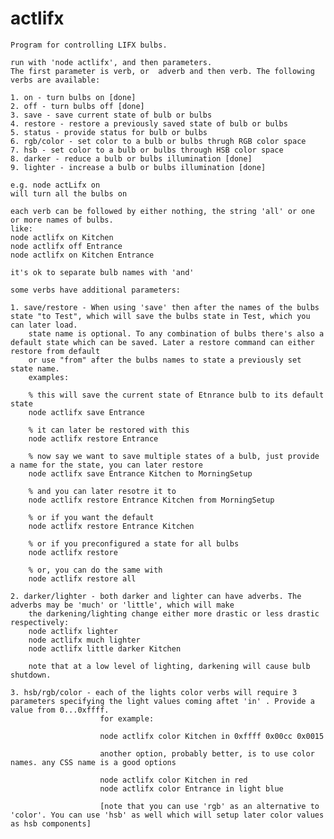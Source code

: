 actlifx
=======

	Program for controlling LIFX bulbs.

	run with 'node actlifx', and then parameters.
	The first parameter is verb, or  adverb and then verb. The following verbs are available:

	1. on - turn bulbs on [done]
	2. off - turn bulbs off [done]
	3. save - save current state of bulb or bulbs
	4. restore - restore a previously saved state of bulb or bulbs
	5. status - provide status for bulb or bulbs
	6. rgb/color - set color to a bulb or bulbs thrugh RGB color space
	7. hsb - set color to a bulb or bulbs through HSB color space
	8. darker - reduce a bulb or bulbs illumination [done]
	9. lighter - increase a bulb or bulbs illumination [done]

	e.g. node actLifx on
	will turn all the bulbs on

	each verb can be followed by either nothing, the string 'all' or one or more names of bulbs.
	like:
	node actlifx on Kitchen
	node actlifx off Entrance
	node actlifx on Kitchen Entrance

	it's ok to separate bulb names with 'and'

	some verbs have additional parameters:

	1. save/restore - When using 'save' then after the names of the bulbs state "to Test", which will save the bulbs state in Test, which you can later load.
		state name is optional. To any combination of bulbs there's also a default state which can be saved. Later a restore command can either restore from default
		or use "from" after the bulbs names to state a previously set state name.
		examples:

		% this will save the current state of Etnrance bulb to its default state
		node actlifx save Entrance

		% it can later be restored with this
		node actlifx restore Entrance

		% now say we want to save multiple states of a bulb, just provide a name for the state, you can later restore
		node actlifx save Entrance Kitchen to MorningSetup

		% and you can later resotre it to 
		node actlifx restore Entrance Kitchen from MorningSetup

		% or if you want the default
		node actlifx restore Entrance Kitchen

		% or if you preconfigured a state for all bulbs
		node actlifx restore

		% or, you can do the same with
		node actlifx restore all

	2. darker/lighter - both darker and lighter can have adverbs. The adverbs may be 'much' or 'little', which will make 
		the darkening/lighting change either more drastic or less drastic respectively:
		node actlifx lighter
		node actlifx much lighter
		node actlifx little darker Kitchen

		note that at a low level of lighting, darkening will cause bulb shutdown.

	3. hsb/rgb/color - each of the lights color verbs will require 3 parameters specifying the light values coming aftet 'in' . Provide a value from 0...0xffff.
						for example:

						node actlifx color Kitchen in 0xffff 0x00cc 0x0015

						another option, probably better, is to use color names. any CSS name is a good options

						node actlifx color Kitchen in red
						node actlifx color Entrance in light blue

						[note that you can use 'rgb' as an alternative to 'color'. You can use 'hsb' as well which will setup later color values as hsb components]
